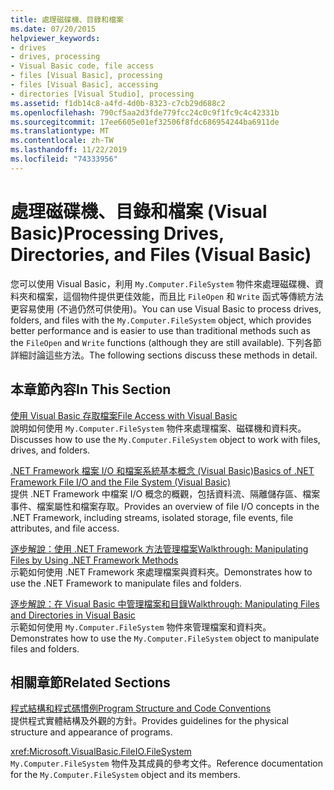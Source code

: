 ```yaml
---
title: 處理磁碟機、目錄和檔案
ms.date: 07/20/2015
helpviewer_keywords:
- drives
- drives, processing
- Visual Basic code, file access
- files [Visual Basic], processing
- files [Visual Basic], accessing
- directories [Visual Studio], processing
ms.assetid: f1db14c8-a4fd-4d0b-8323-c7cb29d688c2
ms.openlocfilehash: 790cf5aa2d3fde779fcc24c0c9f1fc9c4c42331b
ms.sourcegitcommit: 17ee6605e01ef32506f8fdc686954244ba6911de
ms.translationtype: MT
ms.contentlocale: zh-TW
ms.lasthandoff: 11/22/2019
ms.locfileid: "74333956"
---
```

# <a name="processing-drives-directories-and-files-visual-basic"></a><span data-ttu-id="72025-102">處理磁碟機、目錄和檔案 (Visual Basic)</span><span class="sxs-lookup"><span data-stu-id="72025-102">Processing Drives, Directories, and Files (Visual Basic)</span></span>

<span data-ttu-id="72025-103">您可以使用 Visual Basic，利用 `My.Computer.FileSystem` 物件來處理磁碟機、資料夾和檔案，這個物件提供更佳效能，而且比 `FileOpen` 和 `Write` 函式等傳統方法更容易使用 (不過仍然可供使用)。</span><span class="sxs-lookup"><span data-stu-id="72025-103">You can use Visual Basic to process drives, folders, and files with the `My.Computer.FileSystem` object, which provides better performance and is easier to use than traditional methods such as the `FileOpen` and `Write` functions (although they are still available).</span></span> <span data-ttu-id="72025-104">下列各節詳細討論這些方法。</span><span class="sxs-lookup"><span data-stu-id="72025-104">The following sections discuss these methods in detail.</span></span>  
  
## <a name="in-this-section"></a><span data-ttu-id="72025-105">本章節內容</span><span class="sxs-lookup"><span data-stu-id="72025-105">In This Section</span></span>  

 [<span data-ttu-id="72025-106">使用 Visual Basic 存取檔案</span><span class="sxs-lookup"><span data-stu-id="72025-106">File Access with Visual Basic</span></span>](../../../../visual-basic/developing-apps/programming/drives-directories-files/file-access.md)  
 <span data-ttu-id="72025-107">說明如何使用 `My.Computer.FileSystem` 物件來處理檔案、磁碟機和資料夾。</span><span class="sxs-lookup"><span data-stu-id="72025-107">Discusses how to use the `My.Computer.FileSystem` object to work with files, drives, and folders.</span></span>  
  
 [<span data-ttu-id="72025-108">.NET Framework 檔案 I/O 和檔案系統基本概念 (Visual Basic)</span><span class="sxs-lookup"><span data-stu-id="72025-108">Basics of .NET Framework File I/O and the File System (Visual Basic)</span></span>](../../../../visual-basic/developing-apps/programming/drives-directories-files/basics-of-net-framework-file-io-and-the-file-system.md)  
 <span data-ttu-id="72025-109">提供 .NET Framework 中檔案 I/O 概念的概觀，包括資料流、隔離儲存區、檔案事件、檔案屬性和檔案存取。</span><span class="sxs-lookup"><span data-stu-id="72025-109">Provides an overview of file I/O concepts in the .NET Framework, including streams, isolated storage, file events, file attributes, and file access.</span></span>  
  
 [<span data-ttu-id="72025-110">逐步解說：使用 .NET Framework 方法管理檔案</span><span class="sxs-lookup"><span data-stu-id="72025-110">Walkthrough: Manipulating Files by Using .NET Framework Methods</span></span>](../../../../visual-basic/developing-apps/programming/drives-directories-files/walkthrough-manipulating-files-by-using-net-framework-methods.md)  
 <span data-ttu-id="72025-111">示範如何使用 .NET Framework 來處理檔案與資料夾。</span><span class="sxs-lookup"><span data-stu-id="72025-111">Demonstrates how to use the .NET Framework to manipulate files and folders.</span></span>  
  
 [<span data-ttu-id="72025-112">逐步解說：在 Visual Basic 中管理檔案和目錄</span><span class="sxs-lookup"><span data-stu-id="72025-112">Walkthrough: Manipulating Files and Directories in Visual Basic</span></span>](../../../../visual-basic/developing-apps/programming/drives-directories-files/walkthrough-manipulating-files-and-directories.md)  
 <span data-ttu-id="72025-113">示範如何使用 `My.Computer.FileSystem` 物件來管理檔案和資料夾。</span><span class="sxs-lookup"><span data-stu-id="72025-113">Demonstrates how to use the `My.Computer.FileSystem` object to manipulate files and folders.</span></span>  
  
## <a name="related-sections"></a><span data-ttu-id="72025-114">相關章節</span><span class="sxs-lookup"><span data-stu-id="72025-114">Related Sections</span></span>  

 [<span data-ttu-id="72025-115">程式結構和程式碼慣例</span><span class="sxs-lookup"><span data-stu-id="72025-115">Program Structure and Code Conventions</span></span>](../../../../visual-basic/programming-guide/program-structure/program-structure-and-code-conventions.md)  
 <span data-ttu-id="72025-116">提供程式實體結構及外觀的方針。</span><span class="sxs-lookup"><span data-stu-id="72025-116">Provides guidelines for the physical structure and appearance of programs.</span></span>  
  
 <xref:Microsoft.VisualBasic.FileIO.FileSystem>  
 <span data-ttu-id="72025-117">`My.Computer.FileSystem` 物件及其成員的參考文件。</span><span class="sxs-lookup"><span data-stu-id="72025-117">Reference documentation for the `My.Computer.FileSystem` object and its members.</span></span>
